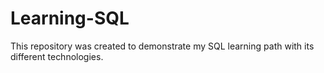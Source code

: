 # Learning-SQL
This repository was created to demonstrate my SQL learning path with its different technologies.
